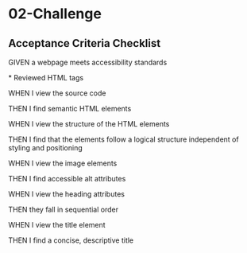 # 02-Challenge
## Acceptance Criteria Checklist

<p>GIVEN a webpage meets accessibility standards</p>
* Reviewed HTML tags
<p>WHEN I view the source code</p>
<p>THEN I find semantic HTML elements</p>
<p>WHEN I view the structure of the HTML elements</p>
<p>THEN I find that the elements follow a logical structure independent of styling and positioning</p>
<p>WHEN I view the image elements</p>
<p>THEN I find accessible alt attributes</p>
<p>WHEN I view the heading attributes</p>
<p>THEN they fall in sequential order</p>
<p>WHEN I view the title element</p>
<p>THEN I find a concise, descriptive title</p>
